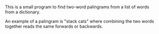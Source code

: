 This is a small program to find two-word palingrams from a list of words 
from a dictionary.

An example of a palingram is "stack cats" where combining  the two words 
together reads the same forwards or backwards.